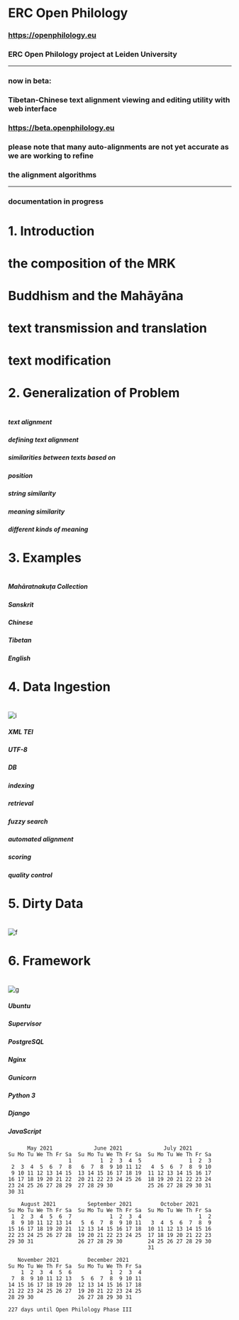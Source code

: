 # ERC Open Philology

### https://openphilology.eu
### ERC Open Philology project at Leiden University

***

### now in beta:
### Tibetan-Chinese text alignment viewing and editing utility with web interface
### https://beta.openphilology.eu

### please note that many auto-alignments are not yet accurate as we are working to refine
### the alignment algorithms

***

### documentation in progress

#
# 1. Introduction
#

# the composition of the MRK

# Buddhism and the Mahāyāna

# text transmission and translation

# text modification

#
# 2. Generalization of Problem
#
##### text alignment

##### defining text alignment

##### similarities between texts based on
##### position
##### string similarity
##### meaning similarity
##### different kinds of meaning

#
# 3. Examples
#
##### Mahāratnakuṭa Collection
##### Sanskrit
##### Chinese
##### Tibetan
##### English

# 4. Data Ingestion
#
![i](https://openphilology.eu/media/pages/news/524279882-1558970201/newsdatech2019.05.png)

##### XML TEI
##### UTF-8
##### DB
##### indexing
##### retrieval
##### fuzzy search
##### automated alignment
##### scoring
##### quality control

#
# 5. Dirty Data
#
![f](https://openphilology.eu/media/pages/news/2225901429-1553523766/newsdadh2018.png)

#
# 6. Framework
#
![g](https://openphilology.eu/media/pages/news/1898924401-1555331596/newsaas2019.03.23o.png)

##### Ubuntu
##### Supervisor
##### PostgreSQL
##### Nginx
##### Gunicorn
##### Python 3
##### Django
##### JavaScript

````
      May 2021             June 2021             July 2021        
Su Mo Tu We Th Fr Sa  Su Mo Tu We Th Fr Sa  Su Mo Tu We Th Fr Sa  
                   1         1  2  3  4  5               1  2  3  
 2  3  4  5  6  7  8   6  7  8  9 10 11 12   4  5  6  7  8  9 10  
 9 10 11 12 13 14 15  13 14 15 16 17 18 19  11 12 13 14 15 16 17  
16 17 18 19 20 21 22  20 21 22 23 24 25 26  18 19 20 21 22 23 24  
23 24 25 26 27 28 29  27 28 29 30           25 26 27 28 29 30 31  
30 31                                                             

    August 2021          September 2021         October 2021      
Su Mo Tu We Th Fr Sa  Su Mo Tu We Th Fr Sa  Su Mo Tu We Th Fr Sa  
 1  2  3  4  5  6  7            1  2  3  4                  1  2  
 8  9 10 11 12 13 14   5  6  7  8  9 10 11   3  4  5  6  7  8  9  
15 16 17 18 19 20 21  12 13 14 15 16 17 18  10 11 12 13 14 15 16  
22 23 24 25 26 27 28  19 20 21 22 23 24 25  17 18 19 20 21 22 23  
29 30 31              26 27 28 29 30        24 25 26 27 28 29 30  
                                            31                    

   November 2021         December 2021      
Su Mo Tu We Th Fr Sa  Su Mo Tu We Th Fr Sa  
    1  2  3  4  5  6            1  2  3  4  
 7  8  9 10 11 12 13   5  6  7  8  9 10 11  
14 15 16 17 18 19 20  12 13 14 15 16 17 18  
21 22 23 24 25 26 27  19 20 21 22 23 24 25  
28 29 30              26 27 28 29 30 31     
                                            
227 days until Open Philology Phase III